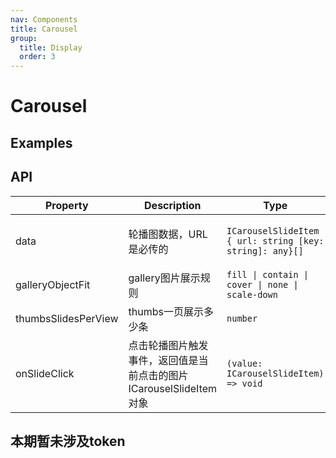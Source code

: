 ```yaml
---
nav: Components
title: Carousel
group:
  title: Display
  order: 3
---
```


# Carousel

## Examples

<code src="./demos/basic.tsx"></code>

## API

| Property | Description | Type | Default | Version |
| --- | --- | --- | --- | --- |
| data | 轮播图数据，URL是必传的 | `ICarouselSlideItem { url: string [key: string]: any}[]` | `{ headClip: 6, tailClip: 4 }` | - |
| galleryObjectFit | gallery图片展示规则 | `fill \| contain \| cover \| none \| scale-down` | `cover` | - |
| thumbsSlidesPerView | thumbs一页展示多少条 | `number` | 5 | - |
| onSlideClick | 点击轮播图片触发事件，返回值是当前点击的图片ICarouselSlideItem对象 | `(value: ICarouselSlideItem) => void` | - |

## 本期暂未涉及token
